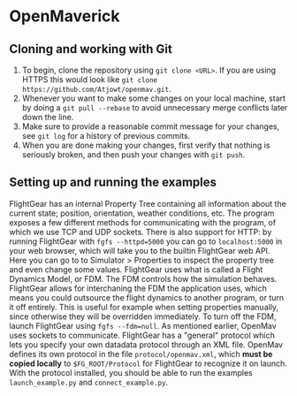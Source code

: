 # OpenMaverick

## Cloning and working with Git
1. To begin, clone the repository using `git clone <URL>`. If you are using HTTPS this would look like `git clone https://github.com/Atjowt/openmav.git`.
2. Whenever you want to make some changes on your local machine, start by doing a `git pull --rebase` to avoid unnecessary merge conflicts later down the line.
3. Make sure to provide a reasonable commit message for your changes, see `git log` for a history of previous commits.
4. When you are done making your changes, first verify that nothing is seriously broken, and then push your changes with `git push`.

## Setting up and running the examples
FlightGear has an internal Property Tree containing all information about the current state; position, orientation, weather conditions, etc. The program exposes a few different methods for communicating with the program, of which we use TCP and UDP sockets. There is also support for HTTP: by running FlightGear with `fgfs --httpd=5000` you can go to `localhost:5000` in your web browser, which will take you to the builtin FlightGear web API. Here you can go to to Simulator > Properties to inspect the property tree and even change some values.
FlightGear uses what is called a Flight Dynamics Model, or FDM. The FDM controls how the simulation behaves. FlightGear allows for interchaning the FDM the application uses, which means you could outsource the flight dynamics to another program, or turn it off entirely. This is useful for example when setting properties manually, since otherwise they will be overridden immediately. To turn off the FDM, launch FlightGear using `fgfs --fdm=null`.
As mentioned earlier, OpenMav uses sockets to communicate. FlightGear has a "general" protocol which lets you specify your own datadata  protocol through an XML file. OpenMav defines its own protocol in the file `protocol/openmav.xml`, which **must be copied locally** to `$FG_ROOT/Protocol` for FlightGear to recognize it on launch.
With the protocol installed, you should be able to run the examples `launch_example.py` and `connect_example.py`.
